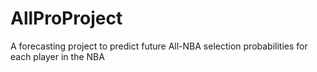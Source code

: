 # AllProProject
A forecasting project to predict future All-NBA selection probabilities for each player in the NBA

